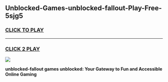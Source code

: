 
## Unblocked-Games-unblocked-fallout-Play-Free-5sjg5
<h3>
<a href="https://premium76.site?title=unblocked-fallout&ref=23A">CLICK TO PLAY</a></h3>
<hr>

<h3>
<a href="https://premium76.site?title=unblocked-fallout&ref=23A">CLICK 2 PLAY</a>
  
</h3>

<a href="https://premium76.site?title=unblocked-fallout&ref=23A"><img src="https://clearcache.store/games.png"></a>


**unblocked-fallout games unblocked: Your Gateway to Fun and Accessible Online Gaming**
